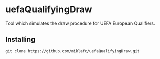 # uefaQualifyingDraw
Tool which simulates the draw procedure for UEFA European Qualifiers.

## Installing

`git clone https://github.com/miklafc/uefaQualifyingDraw.git`
